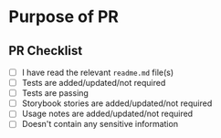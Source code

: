 <!--
🎉❤️ Thank you for taking time to contribute to @eo-cli-pro! ❤️🎉
For ease of review, please follow this template for your contribution.
-->

# Purpose of PR

<!--
Please describe the purpose of your pull request here. What do you want to add? Why do you want to add it? What are the use cases?
-->

## PR Checklist

- [ ] I have read the relevant `readme.md` file(s)
- [ ] Tests are added/updated/not required
- [ ] Tests are passing
- [ ] Storybook stories are added/updated/not required
- [ ] Usage notes are added/updated/not required
- [ ] Doesn't contain any sensitive information
